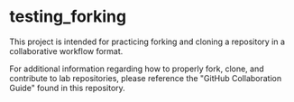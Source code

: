 # testing_forking
This project is intended for practicing forking and cloning a repository in a collaborative workflow format.

For additional information regarding how to properly fork, clone, and contribute to lab repositories, please reference the "GitHub Collaboration Guide" found in this repository.
